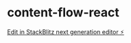 # content-flow-react

[Edit in StackBlitz next generation editor ⚡️](https://stackblitz.com/~/github.com/donvito/content-flow-react)